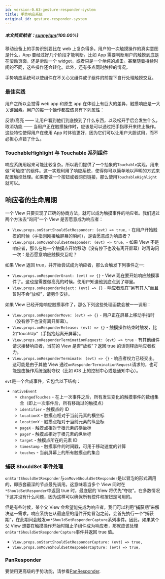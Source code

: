 ```yaml
---
id: version-0.63-gesture-responder-system
title: 手势响应系统
original_id: gesture-responder-system
---
```


##### 本文档贡献者：[sunnylqm](https://github.com/search?q=sunnylqm&type=Users)(100.00%)

移动设备上的手势识别要比在 web 上复杂得多。用户的一次触摸操作的真实意图是什么，App 要经过好几个阶段才能判断。比如 App 需要判断用户的触摸到底是在滚动页面，还是滑动一个 widget，或者只是一个单纯的点击。甚至随着持续时间的不同，这些操作还会转化。此外，还有多点同时触控的情况。

手势响应系统可以使组件在不关心父组件或子组件的前提下自行处理触摸交互。

### 最佳实践

用户之所以会觉得 web app 和原生 app 在体验上有巨大的差异，触摸响应是一大关键因素。用户的每一个操作都应该具有下列属性：

反馈/高亮 —— 让用户看到他们到底按到了什么东西，以及松开手后会发生什么。取消功能 —— 当用户正在触摸操作时，应该是可以通过把手指移开来终止操作。这些特性使得用户在使用 App 时体验更好，因为它们可以让用户大胆试用，而不必担心点错了什么。

### TouchableHighlight 与 Touchable 系列组件

响应系统用起来可能比较复杂。所以我们提供了一个抽象的`Touchable`实现，用来做“可触控”的组件。这一实现利用了响应系统，使得你可以简单地以声明的方式来配置触控处理。如果要做一个按钮或者网页链接，那么使用`TouchableHighlight`就可以。

## 响应者的生命周期

一个 View 只要实现了正确的协商方法，就可以成为触摸事件的响应者。我们通过两个方法去“询问”一个 View 是否愿意成为响应者：

- `View.props.onStartShouldSetResponder: (evt) => true,` - 在用户开始触摸的时候（手指刚刚接触屏幕的瞬间），是否愿意成为响应者？
- `View.props.onMoveShouldSetResponder: (evt) => true,` - 如果 View 不是响应者，那么在每一个触摸点开始移动（没有停下也没有离开屏幕）时再询问一次：是否愿意响应触摸交互呢？

如果 View 返回 true，并开始尝试成为响应者，那么会触发下列事件之一:

- `View.props.onResponderGrant: (evt) => {}` - View 现在要开始响应触摸事件了。这也是需要做高亮的时候，使用户知道他到底点到了哪里。
- `View.props.onResponderReject: (evt) => {}` - 响应者现在“另有其人”而且暂时不会“放权”，请另作安排。

如果 View 已经开始响应触摸事件了，那么下列这些处理函数会被一一调用：

- `View.props.onResponderMove: (evt) => {}` - 用户正在屏幕上移动手指时（没有停下也没有离开屏幕）。
- `View.props.onResponderRelease: (evt) => {}` - 触摸操作结束时触发，比如"touchUp"（手指抬起离开屏幕）。
- `View.props.onResponderTerminationRequest: (evt) => true` - 有其他组件请求接替响应者，当前的 View 是否“放权”？返回 true 的话则释放响应者权力。
- `View.props.onResponderTerminate: (evt) => {}` - 响应者权力已经交出。这可能是由于其他 View 通过`onResponderTerminationRequest`请求的，也可能是由操作系统强制夺权（比如 iOS 上的控制中心或是通知中心）。

`evt`是一个合成事件，它包含以下结构：

- `nativeEvent`
  - `changedTouches` - 在上一次事件之后，所有发生变化的触摸事件的数组集合（即上一次事件后，所有移动过的触摸点）
  - `identifier` - 触摸点的 ID
  - `locationX` - 触摸点相对于当前元素的横坐标
  - `locationY` - 触摸点相对于当前元素的纵坐标
  - `pageX` - 触摸点相对于根元素的横坐标
  - `pageY` - 触摸点相对于根元素的纵坐标
  - `target` - 触摸点所在的元素 ID
  - `timestamp` - 触摸事件的时间戳，可用于移动速度的计算
  - `touches` - 当前屏幕上的所有触摸点的集合

### 捕获 ShouldSet 事件处理

`onStartShouldSetResponder`与`onMoveShouldSetResponder`是以冒泡的形式调用的，即嵌套最深的节点最先调用。这意味着当多个 View 同时在`*ShouldSetResponder`中返回 true 时，最底层的 View 将优先“夺权”。在多数情况下这并没有什么问题，因为这样可以确保所有控件和按钮是可用的。

但是有些时候，某个父 View 会希望能先成为响应者。我们可以利用“捕获期”来解决这一需求。响应系统在从最底层的组件开始冒泡之前，会首先执行一个“捕获期”，在此期间会触发`on*ShouldSetResponderCapture`系列事件。因此，如果某个父 View 想要在触摸操作开始时阻止子组件成为响应者，那就应该处理`onStartShouldSetResponderCapture`事件并返回 true 值。

- `View.props.onStartShouldSetResponderCapture: (evt) => true,`
- `View.props.onMoveShouldSetResponderCapture: (evt) => true,`

### PanResponder

要使用更高级的手势功能，请参看[PanResponder](panresponder.md).
